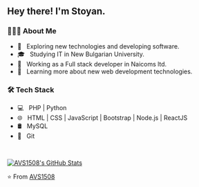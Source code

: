 <h2> Hey there! I'm Stoyan.</h2>

<h3> 👨🏻‍💻 About Me </h3>

- 🤔 &nbsp; Exploring new technologies and developing software.
- 🎓 &nbsp; Studying IT in New Bulgarian University.
- 💼 &nbsp; Working as a Full stack developer in Naicoms ltd.
- 🌱 &nbsp; Learning more about new web development technologies.

<h3>🛠 Tech Stack</h3>

- 💻 &nbsp; PHP | Python
- 🌐 &nbsp; HTML | CSS | JavaScript | Bootstrap | Node.js | ReactJS
- 🛢 &nbsp; MySQL 
- 🔧 &nbsp; Git

<br/>

[![AVS1508's GitHub Stats](https://github-readme-stats.vercel.app/api?username=stucy&show_icons=true)](https://github.com/stucy)

⭐️ From [AVS1508](https://github.com/AVS1508)

